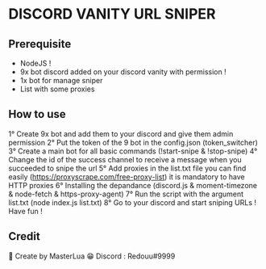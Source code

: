 # DISCORD VANITY URL SNIPER

## Prerequisite
- NodeJS !
- 9x bot discord added on your discord vanity with permission !
- 1x bot for manage sniper
- List with some proxies

## How to use
1° Create 9x bot and add them to your discord and give them admin permission
2° Put the token of the 9 bot in the config.json (token_switcher)
3° Create a main bot for all basic commands (!start-snipe & !stop-snipe)
4° Change the id of the success channel to receive a message when you succeeded to snipe the url
5° Add proxies in the list.txt file you can find easily (https://proxyscrape.com/free-proxy-list) it is mandatory to have HTTP proxies
6° Installing the depandance (discord.js & moment-timezone & node-fetch & https-proxy-agent)
7° Run the script with the argument list.txt (node index.js list.txt)
8° Go to your discord and start sniping URLs ! Have fun !

## Credit
💖 Create by MasterLua
😁 Discord : Redouu#9999
